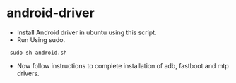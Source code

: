 # android-driver
- Install Android driver in ubuntu using this script.
- Run Using sudo.

<code> sudo sh android.sh</code>

- Now follow instructions to complete installation of adb, fastboot and mtp drivers.
